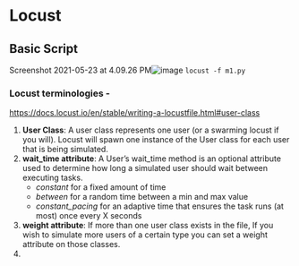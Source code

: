 # Locust

## Basic Script
Screenshot 2021-05-23 at 4.09.26 PM![image](https://user-images.githubusercontent.com/33754197/119257061-4388b300-bbe1-11eb-8bcc-4f2983aa7923.png)
`locust -f m1.py`

### Locust terminologies - 
https://docs.locust.io/en/stable/writing-a-locustfile.html#user-class
1. **User Class**: A user class represents one user (or a swarming locust if you will). Locust will spawn one instance of the User class for each user that is being simulated.  
2. **wait_time attribute**: A User’s wait_time method is an optional attribute used to determine how long a simulated user should wait between executing tasks.
   - _constant_ for a fixed amount of time
   - _between_ for a random time between a min and max value
   - _constant_pacing_ for an adaptive time that ensures the task runs (at most) once every X seconds
3. **weight attribute**: If more than one user class exists in the file, If you wish to simulate more users of a certain type you can set a weight attribute on those classes.
4.  
